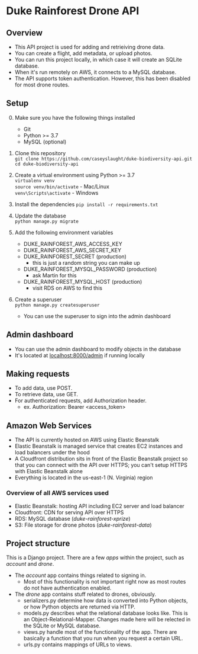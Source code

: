 # Duke Rainforest Drone API

## Overview

- This API project is used for adding and retrieiving drone data.
- You can create a flight, add metadata, or upload photos.
- You can run this project locally, in which case it will create an SQLite database.
- When it's run remotely on AWS, it connects to a MySQL database.
- The API supports token authentication. However, this has been disabled for most drone routes.

## Setup

0. Make sure you have the following things installed

   - Git
   - Python >= 3.7
   - MySQL (optional)

1. Clone this repository  
   `git clone https://github.com/caseyslaught/duke-biodiversity-api.git`  
   `cd duke-biodiversity-api`

2. Create a virtual environment using Python >= 3.7  
   `virtualenv venv`  
   `source venv/bin/activate` - Mac/Linux  
   `venv\Scripts\activate` - Windows

3. Install the dependencies
   `pip install -r requirements.txt`

4. Update the database  
   `python manage.py migrate`

5. Add the following environment variables

   - DUKE_RAINFOREST_AWS_ACCESS_KEY
   - DUKE_RAINFOREST_AWS_SECRET_KEY
   - DUKE_RAINFOREST_SECRET (production)
     - this is just a random string you can make up
   - DUKE_RAINFOREST_MYSQL_PASSWORD (production)
     - ask Martin for this
   - DUKE_RAINFOREST_MYSQL_HOST (production)
     - visit RDS on AWS to find this

6. Create a superuser  
   `python manage.py createsuperuser`
   - You can use the superuser to sign into the admin dashboard

## Admin dashboard

- You can use the admin dashboard to modify objects in the database
- It's located at [localhost:8000/admin](127.0.0.1:8000/admin) if running locally

## Making requests

- To add data, use POST.
- To retrieve data, use GET.
- For authenticated requests, add Authorization header.
  - ex. Authorization: Bearer <access_token>

## Amazon Web Services

- The API is currently hosted on AWS using Elastic Beanstalk
- Elastic Beanstalk is managed service that creates EC2 instances and load balancers under the hood
- A Cloudfront distribution sits in front of the Elastic Beanstalk project so that you can connect with the API over HTTPS; you can't setup HTTPS with Elastic Beanstalk alone
- Everything is located in the us-east-1 (N. Virginia) region

### Overview of all AWS services used

- Elastic Beanstalk: hosting API including EC2 server and load balancer
- Cloudfront: CDN for serving API over HTTPS
- RDS: MySQL database (_duke-rainforest-xprize_)
- S3: File storage for drone photos (_duke-rainforest-data_)

## Project structure

This is a Django project. There are a few _apps_ within the project, such as _account_ and _drone_.

- The _account_ app contains things related to signing in.
  - Most of this functionality is not important right now as most routes do not have authentication enabled.
- The _drone_ app contains stuff related to drones, obviously.
  - serializers.py determine how data is converted into Python objects, or how Python objects are returned via HTTP.
  - models.py describes what the relational database looks like. This is an Object-Relational-Mapper. Changes made here will be relected in the SQLite or MySQL database.
  - views.py handle most of the functionality of the app. There are basically a function that you run when you request a certain URL.
  - urls.py contains mappings of URLs to views.
